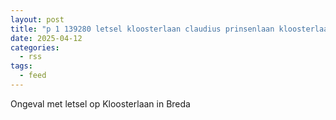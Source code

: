 ```yaml
---
layout: post
title: "p 1 139280 letsel kloosterlaan claudius prinsenlaan kloosterlaan breda"
date: 2025-04-12
categories: 
  - rss
tags: 
  - feed
---
```


Ongeval met letsel op Kloosterlaan in Breda
